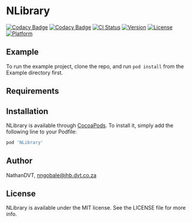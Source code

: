 # NLibrary

[![Codacy Badge](https://api.codacy.com/project/badge/Grade/e91761bcaf17479691ad80f633861b46)](https://app.codacy.com/manual/NathanDVT/NLibrary?utm_source=github.com&utm_medium=referral&utm_content=NathanDVT/NLibrary&utm_campaign=Badge_Grade_Dashboard)
[![Codacy Badge](https://api.codacy.com/project/badge/Grade/e91761bcaf17479691ad80f633861b46)](https://app.codacy.com/manual/NathanDVT/NLibrary?utm_source=github.com&utm_medium=referral&utm_content=NathanDVT/NLibrary&utm_campaign=Badge_Grade_Dashboard)
[![CI Status](https://img.shields.io/travis/NathanDVT/NLibrary.svg?style=flat)](https://travis-ci.org/NathanDVT/NLibrary)
[![Version](https://img.shields.io/cocoapods/v/NLibrary.svg?style=flat)](https://cocoapods.org/pods/NLibrary)
[![License](https://img.shields.io/cocoapods/l/NLibrary.svg?style=flat)](https://cocoapods.org/pods/NLibrary)
[![Platform](https://img.shields.io/cocoapods/p/NLibrary.svg?style=flat)](https://cocoapods.org/pods/NLibrary)

## Example

To run the example project, clone the repo, and run `pod install` from the Example directory first.

## Requirements

## Installation

NLibrary is available through [CocoaPods](https://cocoapods.org). To install
it, simply add the following line to your Podfile:

```ruby
pod 'NLibrary'
```

## Author

NathanDVT, nngobale@jhb.dvt.co.za

## License

NLibrary is available under the MIT license. See the LICENSE file for more info.
